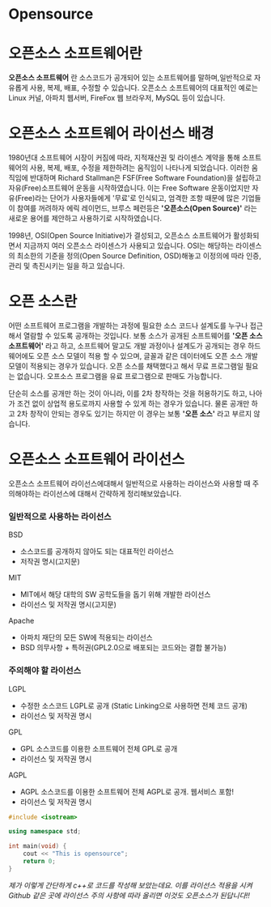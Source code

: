 # Opensource

# 오픈소스 소프트웨어란
__오픈소스 소프트웨어__ 란 소스코드가 공개되어 있는 소프트웨어를 말하며,일반적으로 자유롭게 사용, 복제, 배표, 수정할 수 있습니다. 오픈소스 소프트웨어의 대표적인 예로는 Linux 커널, 아파치 웹서버, FireFox 웹 브라우저, MySQL 등이 있습니다.

# 오픈소스 소프트웨어 라이선스 배경
1980년대 소프트웨어 시장이 커짐에 따라, 지적재산권 및 라이센스 계약을 통해 소프트웨어의 사용, 복제, 배포, 수정을 제한하려는 움직임이 나타나게 되었습니다. 이러한 움직임에 반대하며 Richard Stallman은 FSF(Free Software Foundation)을 설립하고 자유(Free)소프트웨어 운동을 시작하였습니다. 이는 Free Software 운동이었지만 자유(Free)라는 단어가 사용자들에게 '무료'로 인식되고, 엄격한 조항 때문에 많은 기업들이 참여를 꺼려하자 에릭 레이먼드, 브루스 페런등은 __'오픈소스(Open Source)'__ 라는 새로운 용어를 제안하고 사용하기로 시작하였습니다.

1998년, OSI(Open Source Initiative)가 결성되고, 오픈소스 소프트웨어가 활성화되면서 지금까지 여러 오픈소스 라이센스가 사용되고 있습니다. OSI는 해당하는 라이센스의 최소한의 기준을 정의(Open Source Definition, OSD)해놓고 이정의에 따라 인증, 관리 및 촉진시키는 일을 하고 있습니다.

# 오픈 소스란
어떤 소프트웨어 프로그램을 개발하는 과정에 필요한 소스 코드나 설계도를 누구나 접근해서 열람할 수 있도록 공개하는 것입니다. 보통 소스가 공개된 소프트웨어를 __'오픈 소스 소프트웨어'__ 라고 하고, 소프트웨어 말고도 개발 과정이나 설계도가 공개되는 경우 하드웨어에도 오픈 소스 모델이 적용 할 수 있으며, 글꼴과 같은 데이터에도 오픈 소스 개발 모델이 적용되는 경우가 있습니다. 오픈 소스를 채택했다고 해서 무료 프로그램일 필요는 없습니다. 오프소스 프로그램을 유료 프로그램으로 판매도 가능합니다.

단순히 소스를 공개만 하는 것이 아니라, 이를 2차 창작하는 것을 허용하기도 하고, 나아가 조건 없이 상업적 용도로까지 사용할 수 있게 하는 경우가 있습니다. 물론 공개만 하고 2차 창작이 안되는 경우도 있기는 하지만 이 경우는 보통 __'오픈 소스'__ 라고 부르지 않습니다.

# 오픈소스 소프트웨어 라이선스

오픈소스 소프트웨어 라이선스에대해서 일반적으로 사용하는 라이선스와 사용할 때 주의해야하는 라이선스에 대해서 간략하게 정리해보았습니다.

### 일반적으로 사용하는 라이선스

BSD   
- 소스코드를 공개하지 않아도 되는 대표적인 라이선스   
- 저작권 명시(고지문)   

MIT   
- MIT에서 해당 대학의 SW 공학도들을 돕기 위해 개발한 라이선스   
- 라이선스 및 저작권 명시(고지문)   

Apache   
- 아파치 재단의 모든 SW에 적용되는 라이선스   
- BSD 의무사항 + 특허권(GPL2.0으로 배포되는 코드와는 결합 불가능)   

### 주의해야 할 라이선스

LGPL    
- 수정한 소스코드 LGPL로 공개 (Static Linking으로 사용하면 전체 코드 공개)   
- 라이선스 및 저작권 명시   

GPL    
- GPL 소스코드를 이용한 소프트웨어 전체 GPL로 공개   
- 라이선스 및 저작권 명시   

AGPL    
- AGPL 소스코드를 이용한 소프트웨어 전체 AGPL로 공개. 웹서비스 포함!   
- 라이선스 및 저작권 명시   

``` c++
#include <isotream>

using namespace std;

int main(void) {
    cout << "This is opensource";
    return 0;
}
```
_제가 이렇게 간단하게 c++로 코드를 작성해 보았는데요. 이를 라이선스 적용을 시켜 Github 같은 곳에 라이선스 주의 사항에 따라 올리면 이것도 오픈소스가 된답니다!!_